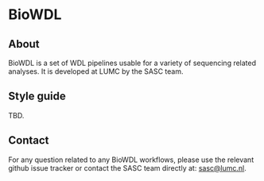 # BioWDL 

## About
BioWDL is a set of WDL pipelines usable for a variety of sequencing related analyses. It is developed at LUMC by the SASC team. 

## Style guide
TBD.

## Contact
 For any question related to any BioWDL workflows, please use the relevant github issue tracker or contact the SASC team 
 directly at: sasc@lumc.nl. 
